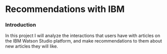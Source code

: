 # Recommendations with IBM
### Introduction
In this project I will analyze the interactions that users have with articles on the IBM Watson Studio platform, and make recommendations to them about new articles they will like. 
